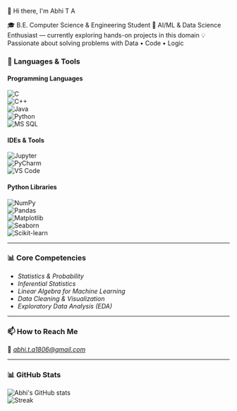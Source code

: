 👋 Hi there, I'm Abhi T A

🎓 B.E. Computer Science & Engineering Student
🤖 AI/ML & Data Science Enthusiast — currently exploring hands-on projects in this domain
💡 Passionate about solving problems with Data • Code • Logic  

### 🔧 Languages & Tools  

#### Programming Languages  
![C](https://img.shields.io/badge/C-00599C?style=for-the-badge&logo=c&logoColor=white)  
![C++](https://img.shields.io/badge/C++-00599C?style=for-the-badge&logo=c%2B%2B&logoColor=white)  
![Java](https://img.shields.io/badge/Java-ED8B00?style=for-the-badge&logo=java&logoColor=white)  
![Python](https://img.shields.io/badge/Python-3776AB?style=for-the-badge&logo=python&logoColor=white)  
![MS SQL](https://img.shields.io/badge/SQL%20Server-CC2927?style=for-the-badge&logo=microsoftsqlserver&logoColor=white)  

#### IDEs & Tools  
![Jupyter](https://img.shields.io/badge/Jupyter-F37626?style=for-the-badge&logo=jupyter&logoColor=white)  
![PyCharm](https://img.shields.io/badge/PyCharm-000000?style=for-the-badge&logo=pycharm&logoColor=white)  
![VS Code](https://img.shields.io/badge/VS%20Code-0078d7?style=for-the-badge&logo=visual-studio-code&logoColor=white)  

#### Python Libraries  
![NumPy](https://img.shields.io/badge/Numpy-013243?style=for-the-badge&logo=numpy&logoColor=white)  
![Pandas](https://img.shields.io/badge/Pandas-150458?style=for-the-badge&logo=pandas&logoColor=white)  
![Matplotlib](https://img.shields.io/badge/Matplotlib-11557c?style=for-the-badge&logo=plotly&logoColor=white)  
![Seaborn](https://img.shields.io/badge/Seaborn-4c8cb5?style=for-the-badge&logoColor=white)  
![Scikit-learn](https://img.shields.io/badge/Scikit--learn-F7931E?style=for-the-badge&logo=scikit-learn&logoColor=white)  

---

### 📊 Core Competencies  
- *Statistics & Probability*  
- *Inferential Statistics*  
- *Linear Algebra for Machine Learning*  
- *Data Cleaning & Visualization*  
- *Exploratory Data Analysis (EDA)*  

---

### 📫 How to Reach Me  
📧 *abhi.t.a1806@gmail.com*  

---

### 📊 GitHub Stats  
![Abhi's GitHub stats](https://github-readme-stats.vercel.app/api?username=Abhi-T-A&show_icons=true&theme=radical)  
![Streak](https://github-readme-streak-stats.herokuapp.com/?user=Abhi-T-A&theme=dark)  

